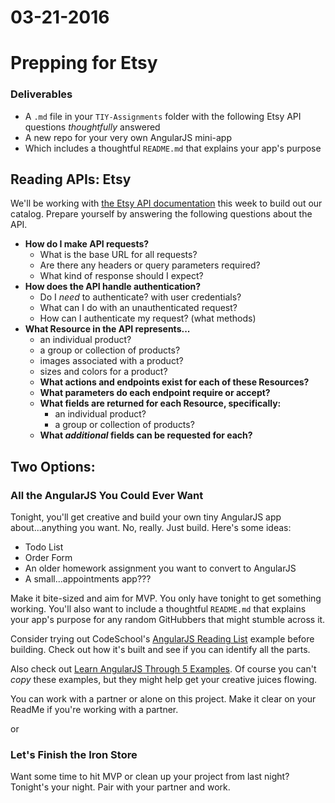 # 03-21-2016

# Prepping for Etsy

### Deliverables
* A `.md` file in your `TIY-Assignments` folder with the following Etsy API questions _thoughtfully_ answered
* A new repo for your very own AngularJS mini-app
* Which includes a thoughtful `README.md` that explains your app's purpose

## Reading APIs: Etsy

We'll be working with [the Etsy API documentation](https://www.etsy.com/developers/documentation) this week to build out our catalog. Prepare yourself by answering the following questions about the API.

* **How do I make API requests?**
  * What is the base URL for all requests?
  * Are there any headers or query parameters required?
  * What kind of response should I expect?
* **How does the API handle authentication?**
  * Do I _need_ to authenticate? with user credentials?
  * What can I do with an unauthenticated request?
  * How can I authenticate my request? (what methods)
* **What Resource in the API represents...**
     * an individual product?
     * a group or collection of products?
     * images associated with a product?
     * sizes and colors for a product?
   * **What actions and endpoints exist for each of these Resources?**
   * **What parameters do each endpoint require or accept?**
   * **What fields are returned for each Resource, specifically:**
     * an individual product?
     * a group or collection of products?
   * **What _additional_ fields can be requested for each?**

## Two Options:

### All the AngularJS You Could Ever Want

Tonight, you'll get creative and build your own tiny AngularJS app about...anything you want. No, really. Just build. Here's some ideas:

* Todo List
* Order Form
* An older homework assignment you want to convert to AngularJS
* A small...appointments app???

Make it bite-sized and aim for MVP. You only have tonight to get something working. You'll also want to include a thoughtful `README.md` that explains your app's purpose for any random GitHubbers that might stumble across it.

Consider trying out CodeSchool's [AngularJS Reading List](https://github.com/codeschool/AngularJSSTB) example before building. Check out how it's built and see if you can identify all the parts.

Also check out [Learn AngularJS Through 5 Examples](http://tutorialzine.com/2013/08/learn-angularjs-5-examples/). Of course you can't _copy_ these examples, but they might help get your creative juices flowing.

You can work with a partner or alone on this project. Make it clear on your ReadMe if you're working with a partner.

or

### Let's Finish the Iron Store

Want some time to hit MVP or clean up your project from last night? Tonight's your night. Pair with your partner and work.
